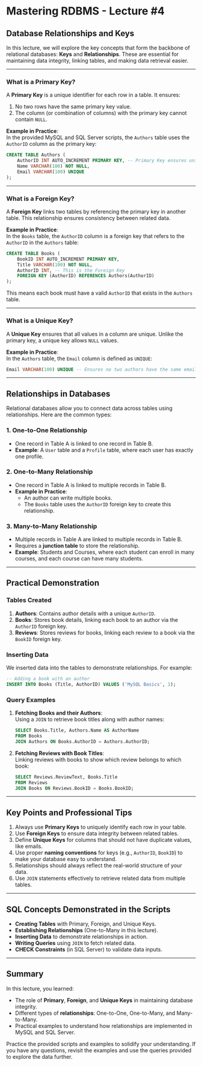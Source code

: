 # Mastering RDBMS - Lecture #4

## Database Relationships and Keys

In this lecture, we will explore the key concepts that form the backbone of relational databases: **Keys** and **Relationships**. These are essential for maintaining data integrity, linking tables, and making data retrieval easier.

---

### **What is a Primary Key?**
A **Primary Key** is a unique identifier for each row in a table. It ensures:
1. No two rows have the same primary key value.
2. The column (or combination of columns) with the primary key cannot contain `NULL`.

**Example in Practice**:  
In the provided MySQL and SQL Server scripts, the `Authors` table uses the `AuthorID` column as the primary key:
```sql
CREATE TABLE Authors (
    AuthorID INT AUTO_INCREMENT PRIMARY KEY, -- Primary Key ensures unique AuthorID
    Name VARCHAR(100) NOT NULL,
    Email VARCHAR(100) UNIQUE
);
```

---

### **What is a Foreign Key?**
A **Foreign Key** links two tables by referencing the primary key in another table. This relationship ensures consistency between related data.

**Example in Practice**:  
In the `Books` table, the `AuthorID` column is a foreign key that refers to the `AuthorID` in the `Authors` table:
```sql
CREATE TABLE Books (
    BookID INT AUTO_INCREMENT PRIMARY KEY,
    Title VARCHAR(100) NOT NULL,
    AuthorID INT, -- This is the Foreign Key
    FOREIGN KEY (AuthorID) REFERENCES Authors(AuthorID)
);
```
This means each book must have a valid `AuthorID` that exists in the `Authors` table.

---

### **What is a Unique Key?**
A **Unique Key** ensures that all values in a column are unique. Unlike the primary key, a unique key allows `NULL` values.

**Example in Practice**:  
In the `Authors` table, the `Email` column is defined as `UNIQUE`:
```sql
Email VARCHAR(100) UNIQUE -- Ensures no two authors have the same email
```

---

## Relationships in Databases

Relational databases allow you to connect data across tables using relationships. Here are the common types:

### **1. One-to-One Relationship**
- One record in Table A is linked to one record in Table B.
- **Example**: A `User` table and a `Profile` table, where each user has exactly one profile.

### **2. One-to-Many Relationship**
- One record in Table A is linked to multiple records in Table B.
- **Example in Practice**:  
   - An author can write multiple books.
   - The `Books` table uses the `AuthorID` foreign key to create this relationship.

### **3. Many-to-Many Relationship**
- Multiple records in Table A are linked to multiple records in Table B.
- Requires a **junction table** to store the relationship.
- **Example**: Students and Courses, where each student can enroll in many courses, and each course can have many students.

---

## Practical Demonstration

### **Tables Created**
1. **Authors**: Contains author details with a unique `AuthorID`.
2. **Books**: Stores book details, linking each book to an author via the `AuthorID` foreign key.
3. **Reviews**: Stores reviews for books, linking each review to a book via the `BookID` foreign key.

### **Inserting Data**
We inserted data into the tables to demonstrate relationships. For example:
```sql
-- Adding a book with an author
INSERT INTO Books (Title, AuthorID) VALUES ('MySQL Basics', 1);
```

### **Query Examples**

1. **Fetching Books and their Authors**:  
   Using a `JOIN` to retrieve book titles along with author names:
   ```sql
   SELECT Books.Title, Authors.Name AS AuthorName
   FROM Books
   JOIN Authors ON Books.AuthorID = Authors.AuthorID;
   ```

2. **Fetching Reviews with Book Titles**:  
   Linking reviews with books to show which review belongs to which book:
   ```sql
   SELECT Reviews.ReviewText, Books.Title
   FROM Reviews
   JOIN Books ON Reviews.BookID = Books.BookID;
   ```

---

## Key Points and Professional Tips
1. Always use **Primary Keys** to uniquely identify each row in your table.
2. Use **Foreign Keys** to ensure data integrity between related tables.
3. Define **Unique Keys** for columns that should not have duplicate values, like emails.
4. Use proper **naming conventions** for keys (e.g., `AuthorID`, `BookID`) to make your database easy to understand.
5. Relationships should always reflect the real-world structure of your data.
6. Use `JOIN` statements effectively to retrieve related data from multiple tables.

---

## SQL Concepts Demonstrated in the Scripts
- **Creating Tables** with Primary, Foreign, and Unique Keys.
- **Establishing Relationships** (One-to-Many in this lecture).
- **Inserting Data** to demonstrate relationships in action.
- **Writing Queries** using `JOIN` to fetch related data.
- **CHECK Constraints** (in SQL Server) to validate data inputs.

---

## Summary
In this lecture, you learned:
- The role of **Primary**, **Foreign**, and **Unique Keys** in maintaining database integrity.
- Different types of **relationships**: One-to-One, One-to-Many, and Many-to-Many.
- Practical examples to understand how relationships are implemented in MySQL and SQL Server.

Practice the provided scripts and examples to solidify your understanding. If you have any questions, revisit the examples and use the queries provided to explore the data further.